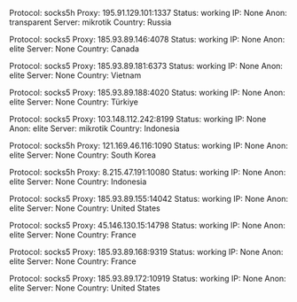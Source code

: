 Protocol: socks5h
Proxy: 195.91.129.101:1337
Status: working
IP: None
Anon: transparent
Server: mikrotik
Country: Russia

Protocol: socks5
Proxy: 185.93.89.146:4078
Status: working
IP: None
Anon: elite
Server: None
Country: Canada

Protocol: socks5
Proxy: 185.93.89.181:6373
Status: working
IP: None
Anon: elite
Server: None
Country: Vietnam

Protocol: socks5
Proxy: 185.93.89.188:4020
Status: working
IP: None
Anon: elite
Server: None
Country: Türkiye

Protocol: socks5
Proxy: 103.148.112.242:8199
Status: working
IP: None
Anon: elite
Server: mikrotik
Country: Indonesia

Protocol: socks5h
Proxy: 121.169.46.116:1090
Status: working
IP: None
Anon: elite
Server: None
Country: South Korea

Protocol: socks5h
Proxy: 8.215.47.191:10080
Status: working
IP: None
Anon: elite
Server: None
Country: Indonesia

Protocol: socks5
Proxy: 185.93.89.155:14042
Status: working
IP: None
Anon: elite
Server: None
Country: United States

Protocol: socks5
Proxy: 45.146.130.15:14798
Status: working
IP: None
Anon: elite
Server: None
Country: France

Protocol: socks5
Proxy: 185.93.89.168:9319
Status: working
IP: None
Anon: elite
Server: None
Country: France

Protocol: socks5
Proxy: 185.93.89.172:10919
Status: working
IP: None
Anon: elite
Server: None
Country: United States

